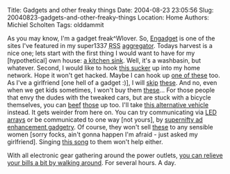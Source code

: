 Title: Gadgets and other freaky things
Date: 2004-08-23 23:05:56
Slug: 20040823-gadgets-and-other-freaky-things
Location: Home
Authors: Michiel Scholten
Tags: olddammit

<p>As you may know, I'm a gadget freak^Wlover. So, <a href="http://www.engadget.com/">Engadget</a> is one of the sites I've featured in my super1337 <acronym title="RDF Site Summary">RSS</acronym> <a href="http://www.bloglines.com/">aggregator</a>. Todays harvest is a nice one; lets start with the first thing I would want to have for my [hypothetical] own house: <a href="http://www.engadget.com/entry/8806815268281114/">a kitchen sink</a>. Well, it's a washbasin, but whatever. Second, I would like to hook <a href="http://www.engadget.com/entry/1511842317451507/">this sucker</a> up into my home network. Hope it won't get hacked. Maybe I can hook up <a href="http://www.engadget.com/entry/6843941284115839/">one of these</a> too. As I've a girlfriend [one hell of a gadget :)], I will <a href="http://www.engadget.com/entry/2522842317451596/">skip</a> <a href="http://www.engadget.com/entry/1128258613636671/">these</a>. And no, even when we get kids sometimes, I won't buy them <a href="http://www.engadget.com/entry/3092323777711756/">these</a>... For those people that envy the dudes with the tweaked cars, but are stuck with a bicycle themselves, you can <a href="http://www.engadget.com/entry/6054163417338263/">beef</a> <a href="http://www.engadget.com/entry/9153726625183572/">those</a> up too. I'll take <a href="http://www.engadget.com/entry/9546544886697411/">this alternative vehicle</a> instead. It gets weirder from here on. You can try communicating via <a href="http://www.engadget.com/entry/3240247581392225/">LED arrays</a> or be communicated to one way [not yours], by <a href="http://www.engadget.com/entry/9660112788933191/">supernifty ad enhancement gadgetry</a>. Of course, they won't sell <a href="http://www.engadget.com/entry/7547889465611867/">these</a> to any sensible women [sorry focks, ain't gonna happen I'm afraid - just asked my girlfriend]. Singing <a href="http://www.engadget.com/entry/8276385639551585/">this song</a> to them won't help either.</p>
<p>With all electronic gear gathering around the power outlets, <a href="http://www.engadget.com/entry/8142616514972351/">you can relieve your bills a bit by walking around</a>. For several hours. A day.</p>